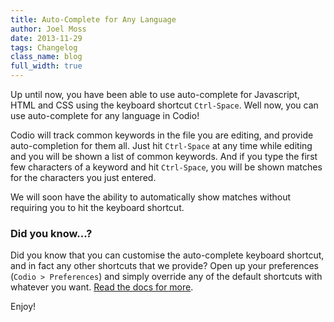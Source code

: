 ```yaml
---
title: Auto-Complete for Any Language
author: Joel Moss
date: 2013-11-29
tags: Changelog
class_name: blog
full_width: true
---
```


Up until now, you have been able to use auto-complete for Javascript, HTML and CSS using the keyboard shortcut `Ctrl-Space`. Well now, you can use auto-complete for any language in Codio!

Codio will track common keywords in the file you are editing, and provide auto-completion for them all. Just hit `Ctrl-Space` at any time while editing and you will be shown a list of common keywords. And if you type the first few characters of a keyword and hit `Ctrl-Space`, you will be shown matches for the characters you just entered.

We will soon have the ability to automatically show matches without requiring you to hit the keyboard shortcut.

### Did you know...?

Did you know that you can customise the auto-complete keyboard shortcut, and in fact any other shortcuts that we provide? Open up your preferences (`Codio > Preferences`) and simply override any of the default shortcuts with whatever you want. [Read the docs for more](/docs/ide/code-editor/kb-shortcuts/).

Enjoy!